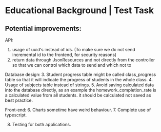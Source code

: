 # Educational Background | Test Task

## Potential improvements:

API:
1. usage of uuid's instead of ids. 
(To make sure we do not send incremental id to the frontend, for security reasons)
2. return data through JsonResources and not directly from the controller so that we can control which
   data to send and which not to

Database design:
3. Student progress table might be called class_progress table so that it will indicate the progress
   of students in the whole class. 
4. Usage of subjects table instead of strings.
5. Avoid saving calculated data into the database directly, 
as an example the homework_completion_rate is a calculated value from all students.
it should be calculated not saved as best practice.

Front-end:
6. Charts sometime have weird behaviour.
7. Complete use of typescript.

8. Testing for both applications.
